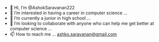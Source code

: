 - 👋 Hi, I’m @AshokSaravanan222
- 👀 I’m interested in having a career in computer science ...
- 🌱 I’m currently a junior in high school ...
- 💞️ I’m looking to collaborate with anyone who can help me get better at computer science ...
- 📫 How to reach me ... ashko.saravanan@gmail.com

<!---
AshokSaravanan222/AshokSaravanan222 is a ✨ special ✨ repository because its `README.md` (this file) appears on your GitHub profile.
You can click the Preview link to take a look at your changes.
--->
